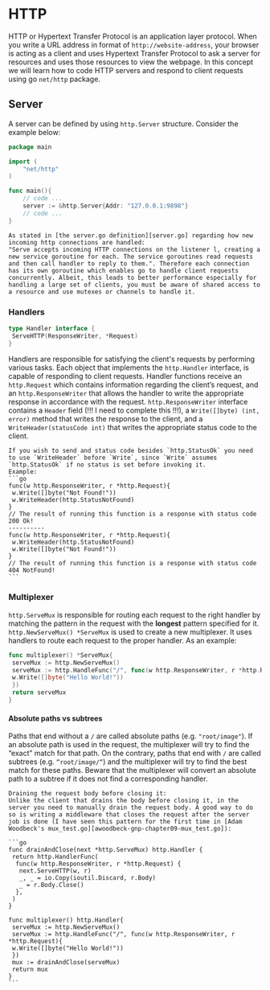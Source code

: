 # HTTP

HTTP or Hypertext Transfer Protocol is an application layer protocol. When you write a URL address in format of `http://website-address`, your browser is acting as a client and uses Hypertext Transfer Protocol to ask a server for resources and uses those resources to view the webpage.
In this concept we will learn how to code HTTP servers and respond to client requests using go `net/http` package.

## Server

A server can be defined by using `http.Server` structure. Consider the example below:

```go
package main

import (
    "net/http"
)

func main(){
    // code ...
    server := &http.Server{Addr: "127.0.0.1:9898"}
    // code ...
}
```

~~~~exercism/note
As stated in [the server.go definition][server.go] regarding how new incoming http connections are handled:
"Serve accepts incoming HTTP connections on the listener l, creating a new service goroutine for each. The service goroutines read requests and then call handler to reply to them.". Therefore each connection has its own goroutine which enables go to handle client requests concurrently. Albeit, this leads to better performance especially for handling a large set of clients, you must be aware of shared access to a resource and use mutexes or channels to handle it.
~~~~

### Handlers

```go
type Handler interface {
 ServeHTTP(ResponseWriter, *Request)
}
```

Handlers are responsible for satisfying the client's requests by performing various tasks. Each object that implements the `http.Handler` interface, is capable of responding to client requests. Handler functions receive an `http.Request` which contains information regarding the client’s request, and an `http.ResponseWriter` that allows the handler to write the appropriate response in accordance with the request. `http.ResponseWriter` interface contains a `Header` field (!!! I need to complete this !!!), a `Write([]byte) (int, error)` method that writes the response to the client, and a `WriteHeader(statusCode int)`  that writes the appropriate status code to the client.

~~~~exercism/caution
If you wish to send and status code besides `http.StatusOk` you need to use `WriteHeader` before `Write`, since `Write` assumes `http.StatusOk` if no status is set before invoking it.  
Example:  
```go
func(w http.ResponseWriter, r *http.Request){
 w.Write([]byte("Not Found!"))
 w.WriteHeader(http.StatusNotFound)
}
// The result of running this function is a response with status code 200 Ok!
----------
func(w http.ResponseWriter, r *http.Request){
 w.WriteHeader(http.StatusNotFound)
 w.Write([]byte("Not Found!"))
}
// The result of running this function is a response with status code 404 NotFound!
```
~~~~

### Multiplexer

`http.ServeMux` is responsible for routing each request to the right handler by matching the pattern in the request with the **longest** pattern specified for it. `http.NewServeMux() *ServeMux` is used to create a new multiplexer. It uses handlers to route each request to the proper handler. As an example:
```go
func multiplexer() *ServeMux{
 serveMux := http.NewServeMux()
 serveMux := http.HandleFunc("/", func(w http.ResponseWriter, r *http.Request){
 w.Write([]byte("Hello World!"))
 })
 return serveMux
}
```

#### Absolute paths vs subtrees

Paths that end without a `/` are called absolute paths (e.g. `"root/image"`). If an absolute path is used in the request, the multiplexer will try to find the “exact” match for that path. On the contrary, paths that end with `/` are called subtrees (e.g. `“root/image/“`) and the multiplexer will try to find the best match for these paths. Beware that the multiplexer will convert an absolute path to a subtree if it does not find a corresponding handler.  

~~~~exercism/caution
Draining the request body before closing it:  
Unlike the client that drains the body before closing it, in the server you need to manually drain the request body. A good way to do so is writing a middleware that closes the request after the server job is done (I have seen this pattern for the first time in [Adam Woodbeck's mux_test.go][awoodbeck-gnp-chapter09-mux_test.go]):   

```go
func drainAndClose(next *http.ServeMux) http.Handler {
 return http.HandlerFunc(
  func(w http.ResponseWriter, r *http.Request) {
   next.ServeHTTP(w, r)
   _, _ = io.Copy(ioutil.Discard, r.Body)
   _ = r.Body.Close()
  },
 )
}

func multiplexer() http.Handler{
 serveMux := http.NewServeMux()
 serveMux := http.HandleFunc("/", func(w http.ResponseWriter, r *http.Request){
 w.Write([]byte("Hello World!"))
 })
 mux := drainAndClose(serveMux)
 return mux
}
```

~~~~

[awoodbeck-gnp-chapter09-mux_test.go]: https://github.com/awoodbeck/gnp/blob/master/ch09/mux_test.go
[server.go]: https://go.dev/src/net/http/server.go